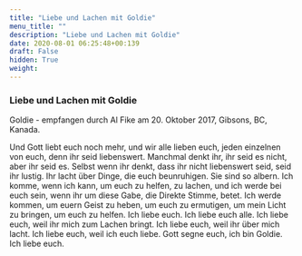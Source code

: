 ```yaml
---
title: "Liebe und Lachen mit Goldie"
menu_title: ""
description: "Liebe und Lachen mit Goldie"
date: 2020-08-01 06:25:48+00:139
draft: False
hidden: True
weight:
---
```

### Liebe und Lachen mit Goldie

Goldie - empfangen durch Al Fike am 20. Oktober 2017, Gibsons, BC, Kanada.

Und Gott liebt euch noch mehr, und wir alle lieben euch, jeden einzelnen von euch, denn ihr seid liebenswert. Manchmal denkt ihr, ihr seid es nicht, aber ihr seid es. Selbst wenn ihr denkt, dass ihr nicht liebenswert seid, seid ihr lustig. Ihr lacht über Dinge, die euch beunruhigen. Sie sind so albern. Ich komme, wenn ich kann, um euch zu helfen, zu lachen, und ich werde bei euch sein, wenn ihr um diese Gabe, die Direkte Stimme, betet. Ich werde kommen, um euern Geist zu heben, um euch zu ermutigen, um mein Licht zu bringen, um euch zu helfen. Ich liebe euch. Ich liebe euch alle. Ich liebe euch, weil ihr mich zum Lachen bringt. Ich liebe euch, weil ihr über mich lacht. Ich liebe euch, weil ich euch liebe. Gott segne euch, ich bin Goldie. Ich liebe euch.

